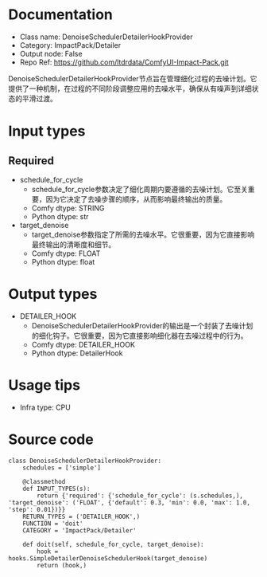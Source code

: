 # Documentation
- Class name: DenoiseSchedulerDetailerHookProvider
- Category: ImpactPack/Detailer
- Output node: False
- Repo Ref: https://github.com/ltdrdata/ComfyUI-Impact-Pack.git

DenoiseSchedulerDetailerHookProvider节点旨在管理细化过程的去噪计划。它提供了一种机制，在过程的不同阶段调整应用的去噪水平，确保从有噪声到详细状态的平滑过渡。

# Input types
## Required
- schedule_for_cycle
    - schedule_for_cycle参数决定了细化周期内要遵循的去噪计划。它至关重要，因为它决定了去噪步骤的顺序，从而影响最终输出的质量。
    - Comfy dtype: STRING
    - Python dtype: str
- target_denoise
    - target_denoise参数指定了所需的去噪水平。它很重要，因为它直接影响最终输出的清晰度和细节。
    - Comfy dtype: FLOAT
    - Python dtype: float

# Output types
- DETAILER_HOOK
    - DenoiseSchedulerDetailerHookProvider的输出是一个封装了去噪计划的细化钩子。它很重要，因为它直接影响细化器在去噪过程中的行为。
    - Comfy dtype: DETAILER_HOOK
    - Python dtype: DetailerHook

# Usage tips
- Infra type: CPU

# Source code
```
class DenoiseSchedulerDetailerHookProvider:
    schedules = ['simple']

    @classmethod
    def INPUT_TYPES(s):
        return {'required': {'schedule_for_cycle': (s.schedules,), 'target_denoise': ('FLOAT', {'default': 0.3, 'min': 0.0, 'max': 1.0, 'step': 0.01})}}
    RETURN_TYPES = ('DETAILER_HOOK',)
    FUNCTION = 'doit'
    CATEGORY = 'ImpactPack/Detailer'

    def doit(self, schedule_for_cycle, target_denoise):
        hook = hooks.SimpleDetailerDenoiseSchedulerHook(target_denoise)
        return (hook,)
```